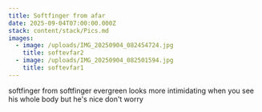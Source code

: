 ```yaml
---
title: Softfinger from afar
date: 2025-09-04T07:00:00.000Z
stack: content/stack/Pics.md
images:
  - image: /uploads/IMG_20250904_082454724.jpg
    title: softevfar2
  - image: /uploads/IMG_20250904_082501594.jpg
    title: softevfar1
---
```


softfinger from softfinger evergreen looks more intimidating when you see his whole body but he's nice don't worry
